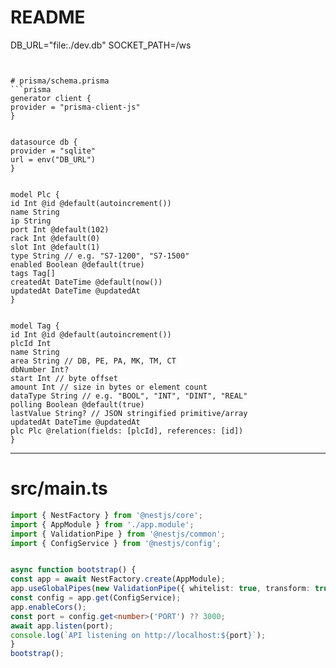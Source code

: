 # README
DB_URL="file:./dev.db"
SOCKET_PATH=/ws
```


# prisma/schema.prisma
```prisma
generator client {
provider = "prisma-client-js"
}


datasource db {
provider = "sqlite"
url = env("DB_URL")
}


model Plc {
id Int @id @default(autoincrement())
name String
ip String
port Int @default(102)
rack Int @default(0)
slot Int @default(1)
type String // e.g. "S7-1200", "S7-1500"
enabled Boolean @default(true)
tags Tag[]
createdAt DateTime @default(now())
updatedAt DateTime @updatedAt
}


model Tag {
id Int @id @default(autoincrement())
plcId Int
name String
area String // DB, PE, PA, MK, TM, CT
dbNumber Int?
start Int // byte offset
amount Int // size in bytes or element count
dataType String // e.g. "BOOL", "INT", "DINT", "REAL"
polling Boolean @default(true)
lastValue String? // JSON stringified primitive/array
updatedAt DateTime @updatedAt
plc Plc @relation(fields: [plcId], references: [id])
}
```


---


# src/main.ts
```ts
import { NestFactory } from '@nestjs/core';
import { AppModule } from './app.module';
import { ValidationPipe } from '@nestjs/common';
import { ConfigService } from '@nestjs/config';


async function bootstrap() {
const app = await NestFactory.create(AppModule);
app.useGlobalPipes(new ValidationPipe({ whitelist: true, transform: true }));
const config = app.get(ConfigService);
app.enableCors();
const port = config.get<number>('PORT') ?? 3000;
await app.listen(port);
console.log(`API listening on http://localhost:${port}`);
}
bootstrap();
```